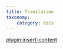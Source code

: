```yaml
---
title: Translation
taxonomy:
    category: docs
---
```


[plugin:insert-content](/_partials/translation?zooorder|plg_system_zooorder)
